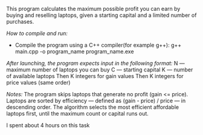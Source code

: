 This program calculates the maximum possible profit you can earn by buying and reselling laptops, given a starting capital and a limited number of purchases.

*How to compile and run:*
- Compile the program using a C++ compiler(for example g++):
g++ main.cpp -o program_name
program_name.exe

*After launching, the program expects input in the following format:*
N — maximum number of laptops you can buy
C — starting capital
K — number of available laptops
Then K integers for gain values
Then K integers for price values (same order)

*Notes:*
The program skips laptops that generate no profit (gain <= price).
Laptops are sorted by efficiency — defined as (gain - price) / price — in descending order.
The algorithm selects the most efficient affordable laptops first, until the maximum count or capital runs out.

I spent about 4 hours on this task